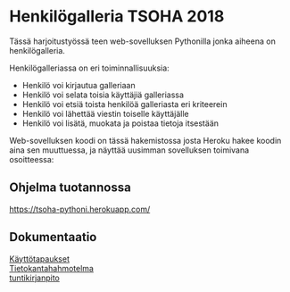 # Henkilögalleria TSOHA 2018

Tässä harjoitustyössä teen web-sovelluksen Pythonilla jonka aiheena on henkilögalleria.

Henkilögalleriassa on eri toiminnallisuuksia:
- Henkilö voi kirjautua galleriaan
- Henkilö voi selata toisia käyttäjiä galleriassa
- Henkilö voi etsiä toista henkilöä galleriasta eri kriteerein
- Henkilö voi lähettää viestin toiselle käyttäjälle
- Henkilö voi lisätä, muokata ja poistaa tietoja itsestään


Web-sovelluksen koodi on tässä hakemistossa josta Heroku hakee koodin aina sen muuttuessa,
ja näyttää uusimman sovelluksen toimivana osoitteessa:  
  

## Ohjelma tuotannossa
https://tsoha-pythoni.herokuapp.com/
  

## Dokumentaatio
[Käyttötapaukset](https://github.com/joonissi/tsohaaa/blob/master/documentation/kayttotapaukset.MD)  
[Tietokantahahmotelma](https://github.com/joonissi/tsohaaa/blob/master/documentation/tsoha2018.svg)  
[tuntikirjanpito](https://github.com/joonissi/tsohaaa/blob/master/documentation/tuntikirjanpito.MD)  